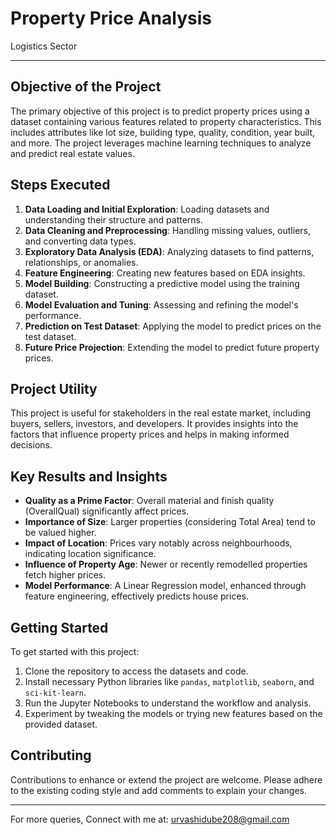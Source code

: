 # Property Price Analysis
 Logistics Sector

---

## Objective of the Project
The primary objective of this project is to predict property prices using a dataset containing various features related to property characteristics. This includes attributes like lot size, building type, quality, condition, year built, and more. The project leverages machine learning techniques to analyze and predict real estate values.

## Steps Executed
1. **Data Loading and Initial Exploration**: Loading datasets and understanding their structure and patterns.
2. **Data Cleaning and Preprocessing**: Handling missing values, outliers, and converting data types.
3. **Exploratory Data Analysis (EDA)**: Analyzing datasets to find patterns, relationships, or anomalies.
4. **Feature Engineering**: Creating new features based on EDA insights.
5. **Model Building**: Constructing a predictive model using the training dataset.
6. **Model Evaluation and Tuning**: Assessing and refining the model's performance.
7. **Prediction on Test Dataset**: Applying the model to predict prices on the test dataset.
8. **Future Price Projection**: Extending the model to predict future property prices.

## Project Utility
This project is useful for stakeholders in the real estate market, including buyers, sellers, investors, and developers. It provides insights into the factors that influence property prices and helps in making informed decisions.

## Key Results and Insights
- **Quality as a Prime Factor**: Overall material and finish quality (OverallQual) significantly affect prices.
- **Importance of Size**: Larger properties (considering Total Area) tend to be valued higher.
- **Impact of Location**: Prices vary notably across neighbourhoods, indicating location significance.
- **Influence of Property Age**: Newer or recently remodelled properties fetch higher prices.
- **Model Performance**: A Linear Regression model, enhanced through feature engineering, effectively predicts house prices.

## Getting Started
To get started with this project:
1. Clone the repository to access the datasets and code.
2. Install necessary Python libraries like `pandas`, `matplotlib`, `seaborn`, and `sci-kit-learn`.
3. Run the Jupyter Notebooks to understand the workflow and analysis.
4. Experiment by tweaking the models or trying new features based on the provided dataset.

## Contributing
Contributions to enhance or extend the project are welcome. Please adhere to the existing coding style and add comments to explain your changes.

---

For more queries, Connect with me at: urvashidube208@gmail.com
